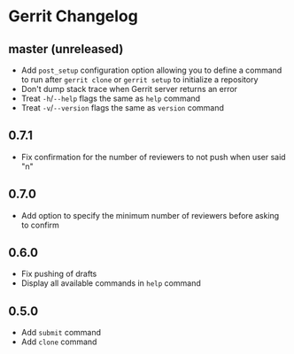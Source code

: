 # Gerrit Changelog

## master (unreleased)

* Add `post_setup` configuration option allowing you to define a command to run
  after `gerrit clone` or `gerrit setup` to initialize a repository
* Don't dump stack trace when Gerrit server returns an error
* Treat `-h`/`--help` flags the same as `help` command
* Treat `-v`/`--version` flags the same as `version` command

## 0.7.1

* Fix confirmation for the number of reviewers to not push when user said "n"

## 0.7.0

* Add option to specify the minimum number of reviewers before asking to confirm

## 0.6.0

* Fix pushing of drafts
* Display all available commands in `help` command

## 0.5.0

* Add `submit` command
* Add `clone` command
